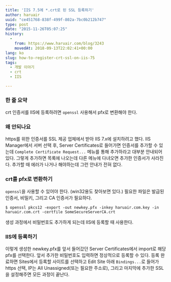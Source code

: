 ```yaml
---
title: 'IIS 7.5에 *.crt로 된 SSL 등록하기'
author: haruair
uuid: "ce451768-838f-499f-802a-7bc0b212b747"
type: post
date: "2015-11-26T05:07:25"
history:
  - 
    from: https://www.haruair.com/blog/3243
    movedAt: 2018-09-13T22:02:41+00:00
lang: ko
slug: how-to-register-crt-ssl-on-iis-75
tags:
  - 개발 이야기
  - crt
  - IIS

---
```

### 한 줄 요약

crt 인증서를 IIS에 등록하려면 `openssl` 사용해서 pfx로 변환해야 한다.

### 왜 안되나요

https를 위한 인증서를 SSL 제공 업체에서 받아 IIS 7.x에 설치하려고 했다. IIS Manager에서 서버 선택 후, Server Certificates로 들어가면 인증서를 추가할 수 있는데 `Complete Certificate Request...` 메뉴를 통해 추가하라고 대부분 안내되어 있다. 그렇게 추가하면 목록에 나오는데 다른 메뉴에 다녀오면 추가한 인증서가 사라진다. 추가할 때 에러가 나거나 해야하는데 그런 안내가 전혀 없다.

### crt를 pfx로 변환하기

`openssl`을 사용할 수 있어야 한다. (win32용도 찾아보면 있다.) 필요한 파일은 발급된 인증서, 비밀키, 그리고 CA 인증서가 필요하다.

    $ openssl pkcs12 -export -out newkey.pfx -inkey haruair.com.key -in haruair.com.crt -certfile SomeSecureServerCA.crt
    

생성 과정에서 비밀번호도 추가하게 되는데 IIS에 등록할 때 사용한다.

### IIS에 등록하기

이렇게 생성한 newkey.pfx를 앞서 들어갔던 Server Certificates에서 import로 해당 pfx를 선택한다. 앞서 추가한 비밀번호도 입력하면 정상적으로 등록할 수 있다. 등록 완료하면 Sites에서 등록할 사이트를 선택하고 Edit Site 아래 `Bindings...`로 들어가 https 선택, IP는 All Unassigned(또는 필요한 주소로), 그리고 마지막에 추가한 SSL을 설정해주면 모든 과정이 끝난다.